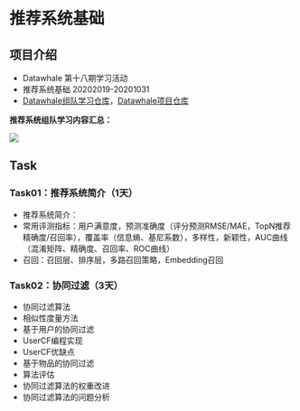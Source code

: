 # 推荐系统基础
## 项目介绍
* Datawhale 第十八期学习活动
* 推荐系统基础 20202019-20201031
* [Datawhale组队学习仓库](https://github.com/datawhalechina/team-learning)，[Datawhale项目仓库](https://github.com/datawhalechina/team-learning-rs/tree/master/RecommendationSystemFundamentals)

**推荐系统组队学习内容汇总：**

![](https://img-blog.csdnimg.cn/20201011094520518.png)

## Task
### Task01：推荐系统简介（1天）
* 推荐系统简介：
* 常用评测指标：用户满意度，预测准确度（评分预测RMSE/MAE，TopN推荐 精确度/召回率），覆盖率（信息熵、基尼系数），多样性，新颖性，AUC曲线（混淆矩阵、精确度、召回率、ROC曲线）
* 召回：召回层、排序层，多路召回策略，Embedding召回


### Task02：协同过滤（3天）
* 协同过滤算法
* 相似性度量方法
* 基于用户的协同过滤
* UserCF编程实现
* UserCF优缺点
* 基于物品的协同过滤
* 算法评估
* 协同过滤算法的权重改进
* 协同过滤算法的问题分析

<!--
### Task03: 矩阵分解和FM（3天）

### Task04：Wide&Deep（2天）

### Task05：GBDT+LR（3天）
-->